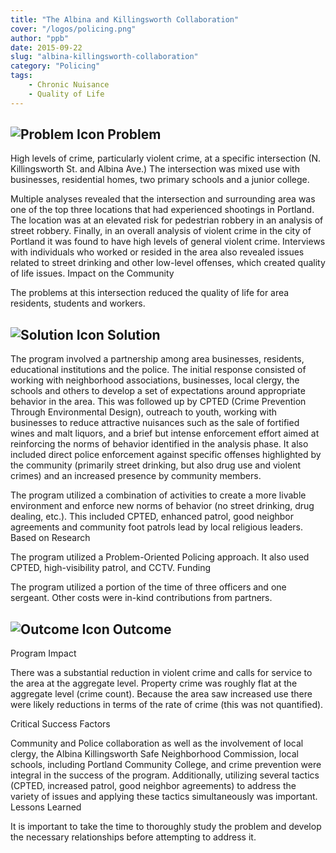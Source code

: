 ```yaml
---
title: "The Albina and Killingsworth Collaboration"
cover: "/logos/policing.png"
author: "ppb"
date: 2015-09-22
slug: "albina-killingsworth-collaboration"
category: "Policing"
tags:
    - Chronic Nuisance
    - Quality of Life
---
```


## ![Problem Icon](https://github.com/google/material-design-icons/raw/master/alert/1x_web/ic_error_outline_black_48dp.png "Problem") Problem

High levels of crime, particularly violent crime, at a specific intersection (N. Killingsworth St. and Albina Ave.) The intersection was mixed use with businesses, residential homes, two primary schools and a junior college.

Multiple analyses revealed that the intersection and surrounding area was one of the top three locations that had experienced shootings in Portland. The location was at an elevated risk for pedestrian robbery in an analysis of street robbery. Finally, in an overall analysis of violent crime in the city of Portland it was found to have high levels of general violent crime. Interviews with individuals who worked or resided in the area also revealed issues related to street drinking and other low-level offenses, which created quality of life issues.
Impact on the Community

The problems at this intersection reduced the quality of life for area residents, students and workers.

## ![Solution Icon](https://github.com/google/material-design-icons/raw/master/action/1x_web/ic_lightbulb_outline_black_48dp.png "Solution") Solution

The program involved a partnership among area businesses, residents, educational institutions and the police. The initial response consisted of working with neighborhood associations, businesses, local clergy, the schools and others to develop a set of expectations around appropriate behavior in the area. This was followed up by CPTED (Crime Prevention Through Environmental Design), outreach to youth, working with businesses to reduce attractive nuisances such as the sale of fortified wines and malt liquors, and a brief but intense enforcement effort aimed at reinforcing the norms of behavior identified in the analysis phase. It also included direct police enforcement against specific offenses highlighted by the community (primarily street drinking, but also drug use and violent crimes) and an increased presence by community members.

The program utilized a combination of activities to create a more livable environment and enforce new norms of behavior (no street drinking, drug dealing, etc.). This included CPTED, enhanced patrol, good neighbor agreements and community foot patrols lead by local religious leaders.
Based on Research

The program utilized a Problem-Oriented Policing approach. It also used CPTED, high-visibility patrol, and CCTV.
Funding

The program utilized a portion of the time of three officers and one sergeant. Other costs were in-kind contributions from partners.

## ![Outcome Icon](https://github.com/google/material-design-icons/raw/master/action/1x_web/ic_view_list_black_48dp.png "Outcome") Outcome

Program Impact

There was a substantial reduction in violent crime and calls for service to the area at the aggregate level. Property crime was roughly flat at the aggregate level (crime count). Because the area saw increased use there were likely reductions in terms of the rate of crime (this was not quantified).

Critical Success Factors

Community and Police collaboration as well as the involvement of local clergy, the Albina Killingsworth Safe Neighborhood Commission, local schools, including Portland Community College, and crime prevention were integral in the success of the program. Additionally, utilizing several tactics (CPTED, increased patrol, good neighbor agreements) to address the variety of issues and applying these tactics simultaneously was important.
Lessons Learned

It is important to take the time to thoroughly study the problem and develop the necessary relationships before attempting to address it.
